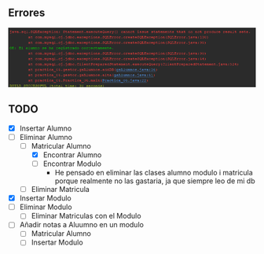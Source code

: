 ## Errores
![Alt text](image.png)

## TODO
- [x] Insertar Alumno
- [ ] Eliminar Alumno
  - [ ] Matricular Alumno
    - [x] Encontrar Alumno
    - [ ] Encontrar Modulo
      - He pensado en eliminar las clases alumno modulo i matricula porque realmente no las gastaria, ja que siempre leo de mi db
  - [ ] Eliminar Matricula
- [x] Insertar Modulo
- [ ] Eliminar Modulo
  - [ ] Eliminar Matriculas con el Modulo
- [ ] Añadir notas a Aluumno en un modulo
  - [ ] Matricular Alumno
  - [ ] Insertar Modulo